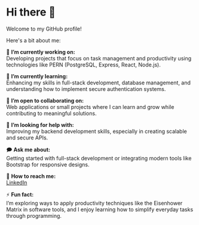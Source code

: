 # Hi there 👋  
Welcome to my GitHub profile!

Here's a bit about me:

🔧 **I’m currently working on:**  
Developing projects that focus on task management and productivity using technologies like PERN (PostgreSQL, Express, React, Node.js).

🌱 **I’m currently learning:**  
Enhancing my skills in full-stack development, database management, and understanding how to implement secure authentication systems.

💯 **I’m open to collaborating on:**  
Web applications or small projects where I can learn and grow while contributing to meaningful solutions.

🤔 **I’m looking for help with:**  
Improving my backend development skills, especially in creating scalable and secure APIs.

🗩️ **Ask me about:**  
Getting started with full-stack development or integrating modern tools like Bootstrap for responsive designs.

📨 **How to reach me:**  
[LinkedIn](https://linkedin.com/in/marcinplath)

⚡ **Fun fact:**  
I’m exploring ways to apply productivity techniques like the Eisenhower Matrix in software tools, and I enjoy learning how to simplify everyday tasks through programming.
